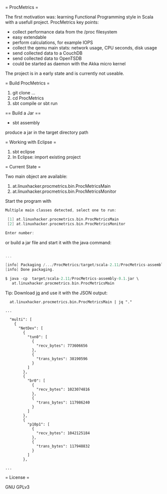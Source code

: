 = ProcMetrics =

The first motivation was: learning Functional Programming style in Scala with a usefull project. ProcMetrics key points:

* collect performance data from the /proc filesystem
* easy extendable
* perform calculations, for example IOPS
* collect the qemu main stats: network usage, CPU seconds, disk usage
* send collected data to a CouchDB
* send collected data to OpenTSDB
* could be started as daemon with the Akka micro kernel

The project is in a early state and is currently not useable.

= Build ProcMetrics =

1. git clone ...
2. cd ProcMetrics
3. sbt compile or sbt run

== Build a Jar ==

* sbt assembly

produce a jar in the target directory path

= Working with Eclipse =

1. sbt eclipse
2. In Eclipse: import existing project 

= Current State =

Two main object are available:

1. at.linuxhacker.procmetrics.bin.ProcMetricsMain
2. at.linuxhacker.procmetrics.bin.ProcMetricsMonitor

Start the program with 
```sbt run
Multiple main classes detected, select one to run:

 [1] at.linuxhacker.procmetrics.bin.ProcMetricsMain
 [2] at.linuxhacker.procmetrics.bin.ProcMetricsMonitor

Enter number: 
```

or build a jar file and start it with the java command:
``` sbt assembly

...

[info] Packaging /.../ProcMetrics/target/scala-2.11/ProcMetrics-assembly-0.1.jar ...
[info] Done packaging.

$ java -cp  target/scala-2.11/ProcMetrics-assembly-0.1.jar \
   at.linuxhacker.procmetrics.bin.ProcMetricsMain
```

Tip: Download [jq](http://stedolan.github.io/jq/) and use it with the JSON output:
``` $java -cp  target/scala-2.11/ProcMetrics-assembly-0.1.jar \
  at.linuxhacker.procmetrics.bin.ProcMetricsMain | jq "."

...

  "multi": [
    {
      "NetDev": [
        {
          "tun0": [
            {
              "recv_bytes": 773606656
            },
            {
              "trans_bytes": 38190596
            }
          ]
        },
        {
          "br0": [
            {
              "recv_bytes": 1023074816
            },
            {
              "trans_bytes": 117986240
            }
          ]
        },
        {
          "p10p1": [
            {
              "recv_bytes": 1042125184
            },
            {
              "trans_bytes": 117948832
            }
          ]
        },

...
```

= License =

GNU GPLv3



